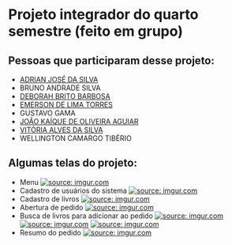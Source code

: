 # Projeto integrador do quarto semestre (feito em grupo)

## Pessoas que participaram desse projeto:

* [ADRIAN JOSÉ DA SILVA](https://github.com/adrjss)
* BRUNO ANDRADE SILVA
* [DEBORAH BRITO BARBOSA](https://github.com/debor4h)
* [EMERSON DE LIMA TORRES](https://github.com/emersonfiwre)
* GUSTAVO GAMA
* [JOÃO KAÍQUE DE OLIVEIRA AGUIAR](https://github.com/JonhFiv5)
* [VITÓRIA ALVES DA SILVA](https://github.com/vitoriaalves86)
* WELLINGTON CAMARGO TIBÉRIO

## Algumas telas do projeto:
* Menu
<a href="https://imgur.com/9CNiKv4"><img src="https://i.imgur.com/9CNiKv4.jpg" title="source: imgur.com" /></a>
* Cadastro de usuários do sistema
<a href="https://imgur.com/Z1SijJP"><img src="https://i.imgur.com/Z1SijJP.jpg" title="source: imgur.com" /></a>
* Cadastro de livros
<a href="https://imgur.com/T6JaOZC"><img src="https://i.imgur.com/T6JaOZC.jpg" title="source: imgur.com" /></a>
* Abertura de pedido
<a href="https://imgur.com/Bg2PUxW"><img src="https://i.imgur.com/Bg2PUxW.jpg" title="source: imgur.com" /></a>
* Busca de livros para adicionar ao pedido
<a href="https://imgur.com/qWkC05f"><img src="https://i.imgur.com/qWkC05f.jpg" title="source: imgur.com" /></a>
<a href="https://imgur.com/FIvglXa"><img src="https://i.imgur.com/FIvglXa.jpg" title="source: imgur.com" /></a>
<a href="https://imgur.com/T59u4a1"><img src="https://i.imgur.com/T59u4a1.jpg" title="source: imgur.com" /></a>
* Resumo do pedido
<a href="https://imgur.com/c9rSmci"><img src="https://i.imgur.com/c9rSmci.jpg" title="source: imgur.com" /></a>

